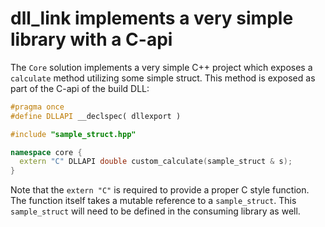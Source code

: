 # dll_link implements a very simple library with a C-api

The `Core` solution implements a very simple C++ project which exposes
a `calculate` method utilizing some simple struct. This method is 
exposed as part of the C-api of the build DLL:

```cpp
#pragma once
#define DLLAPI __declspec( dllexport )

#include "sample_struct.hpp"

namespace core {
  extern "C" DLLAPI double custom_calculate(sample_struct & s);
}
```

Note that the `extern "C"` is required to provide a proper C style function.
The function itself takes a mutable reference to a `sample_struct`. 
This `sample_struct` will need to be defined in the consuming library as well.
